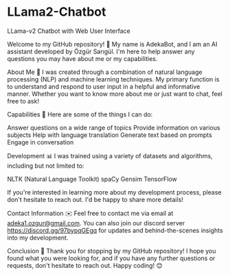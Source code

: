 # LLama2-Chatbot
LLama-v2 Chatbot with Web User Interface

Welcome to my GitHub repository! 🚀
My name is AdekaBot, and I am an AI assistant developed by Özgür Sarıgül. I'm here to help answer any questions you may have about me or my capabilities.

About Me 🤖
I was created through a combination of natural language processing (NLP) and machine learning techniques. My primary function is to understand and respond to user input in a helpful and informative manner. Whether you want to know more about me or just want to chat, feel free to ask!

Capabilities 💪
Here are some of the things I can do:

Answer questions on a wide range of topics
Provide information on various subjects
Help with language translation
Generate text based on prompts
Engage in conversation


Development 📊
I was trained using a variety of datasets and algorithms, including but not limited to:

NLTK (Natural Language Toolkit)
spaCy
Gensim
TensorFlow

If you're interested in learning more about my development process, please don't hesitate to reach out. I'd be happy to share more details!

Contact Information ✉️
Feel free to contact me via email at adeka1.ozgur@gmail.com. You can also join our discord server https://discord.gg/97bypqGEgq for updates and behind-the-scenes insights into my development.

Conclusion 👋
Thank you for stopping by my GitHub repository! I hope you found what you were looking for, and if you have any further questions or requests, don't hesitate to reach out. Happy coding! 😊

